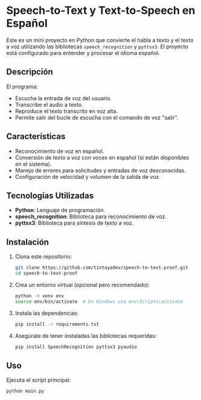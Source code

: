 # Speech-to-Text y Text-to-Speech en Español

Este es un mini proyecto en Python que convierte el habla a texto y el texto a voz utilizando las bibliotecas `speech_recognition` y `pyttsx3`. El proyecto está configurado para entender y procesar el idioma español.

## Descripción

El programa:
- Escucha la entrada de voz del usuario.
- Transcribe el audio a texto.
- Reproduce el texto transcrito en voz alta.
- Permite salir del bucle de escucha con el comando de voz "salir".

## Características

- Reconocimiento de voz en español.
- Conversión de texto a voz con voces en español (si están disponibles en el sistema).
- Manejo de errores para solicitudes y entradas de voz desconocidas.
- Configuración de velocidad y volumen de la salida de voz.

## Tecnologías Utilizadas

- **Python**: Lenguaje de programación.
- **speech_recognition**: Biblioteca para reconocimiento de voz.
- **pyttsx3**: Biblioteca para síntesis de texto a voz.

## Instalación

1. Clona este repositorio:
    ```bash
    git clone https://github.com/tintayadev/speech-to-text-proof.git
    cd speech-to-text-proof
    ```

2. Crea un entorno virtual (opcional pero recomendado):
    ```bash
    python -m venv env
    source env/bin/activate  # En Windows usa env\Scripts\activate
    ```

3. Instala las dependencias:
    ```bash
    pip install -r requirements.txt
    ```

4. Asegúrate de tener instaladas las bibliotecas requeridas:
    ```bash
    pip install SpeechRecognition pyttsx3 pyaudio
    ```

## Uso

Ejecuta el script principal:
```bash
python main.py
